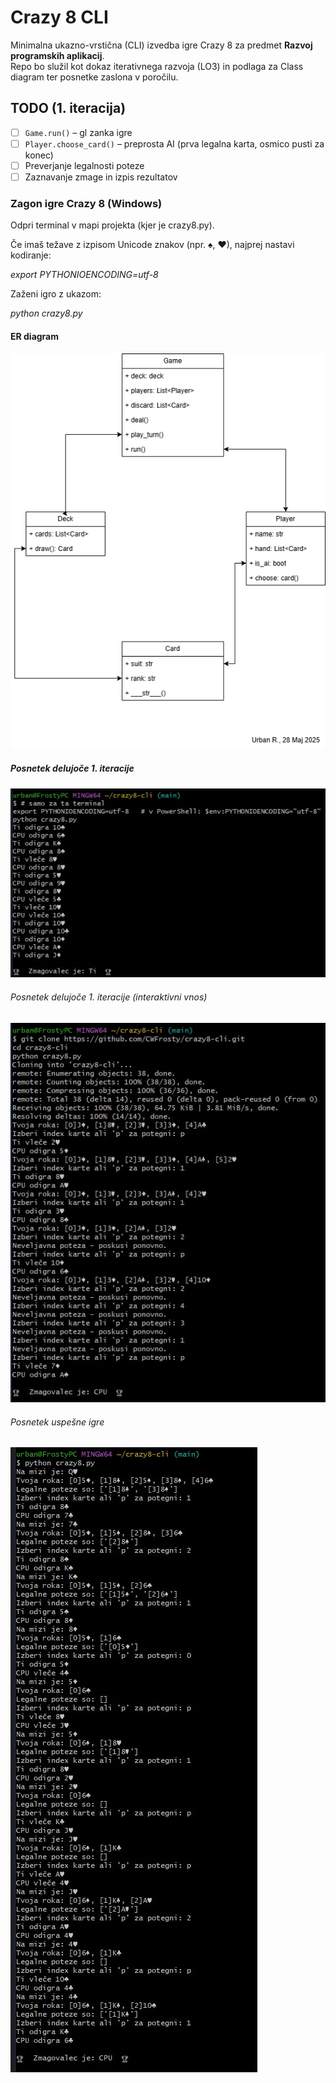 # Crazy 8 CLI

Minimalna ukazno-vrstična (CLI) izvedba igre Crazy 8 za predmet **Razvoj programskih aplikacij**.  
Repo bo služil kot dokaz iterativnega razvoja (LO3) in podlaga za Class diagram ter posnetke zaslona v poročilu.

## TODO (1. iteracija)
- [ ] `Game.run()` – gl zanka igre  
- [ ] `Player.choose_card()` – preprosta AI (prva legalna karta, osmico pusti za konec)  
- [ ] Preverjanje legalnosti poteze  
- [ ] Zaznavanje zmage in izpis rezultatov

### Zagon igre Crazy 8 (Windows)

Odpri terminal v mapi projekta (kjer je crazy8.py).

Če imaš težave z izpisom Unicode znakov (npr. ♠, ♥), najprej nastavi kodiranje:

*export PYTHONIOENCODING=utf-8*

Zaženi igro z ukazom:

*python crazy8.py*

#### ER diagram
![CLI demo](ER_diagram.drawio.png)

##### Posnetek delujoče 1. iteracije
![CLI demo](demo_cli_run.jpg)

###### Posnetek delujoče 1. iteracije (interaktivni vnos)
![CLI demo](cli_input.jpg)

###### Posnetek uspešne igre
![CLI demo](test_igre.jpg)
